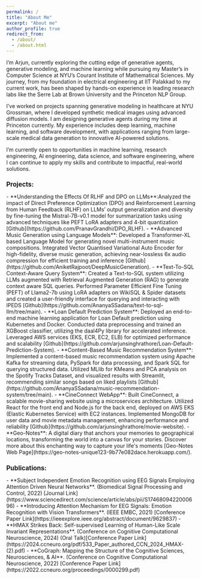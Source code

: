 ```yaml
---
permalink: /
title: "About Me"
excerpt: "About me"
author_profile: true
redirect_from: 
  - /about/
  - /about.html
---
```


I’m Arjun, currently exploring the cutting edge of generative agents, generative modeling, and machine learning while pursuing my Master’s in Computer Science at NYU’s Courant Institute of Mathematical Sciences. My journey, from my foundation in electrical engineering at IIT Palakkad to my current work, has been shaped by hands-on experience in leading research labs like the Serre Lab at Brown University and the Princeton NLP Group.

I’ve worked on projects spanning generative modeling in healthcare at NYU Grossman, where I developed synthetic medical images using advanced diffusion models. I am designing generative agents during my time at Princeton currently. My experience includes deep learning, machine learning, and software development, with applications ranging from large-scale medical data generation to innovative AI-powered solutions.

I’m currently open to opportunities in machine learning, research engineering, AI engineering, data science, and software engineering, where I can continue to apply my skills and contribute to impactful, real-world solutions.

<h2 style="font-size: larger;"><strong>Projects:</strong></h2>
- **Understanding the Effects Of RLHF and DPO on LLMs**:Analyzed the impact of Direct Preference Optimization (DPO) and Reinforcement Learning from Human Feedback (RLHF) on LLMs’ output generalization and diversity by fine-tuning the Mistral-7B-v0.1 model for summarization tasks using advanced techniques like PEFT LoRA adapters and 4-bit quantization [Github](https://github.com/PranavGrandhi/DPO_RLHF).
- **Advanced Music Generation using Language Models**: Developed a Transformer-XL based Language Model for generating novel multi-instrument music compositions. Integrated Vector Quantised Variational Auto Encoder for high-fidelity, diverse music generation, achieving near-lossless 6x audio compression for efficient training and inference [Github](https://github.com/AniketRajpoot/DeepMusicGeneration).
- **Text-To-SQL Context-Aware Query System**: Created a Text-to-SQL system utilizing LLMs augmented with Retrieval Augmented Generation (RAG) to generate context aware SQL queries. Performed Parameter Efficient Fine Tuning (PEFT) of Llama2-7b using LoRA adapters on WikiSQL & Spider datasets and created a user-friendly interface for querying and interacting with IPEDS [Github](https://github.com/AnanyaSSadana/text-to-sql-llm/tree/main).
- **Loan Default Prediction System**: Deployed an end-to-end machine learning application for Loan Default prediction using Kubernetes and Docker. Conducted data preprocessing and trained an XGBoost classifier, utilizing the daal4Py library for accelerated inference. Leveraged AWS services (EKS, ECR, EC2, ELB) for optimized performance and scalability [Github](https://github.com/arjunsinghrathore/Loan-Default-Prediction-System).
- **Content-Based Music Recommendation System**: Implemented a content-based music recommendation system using Apache Kafka for streaming data, PySpark for data processing, and Spark SQL for querying structured data. Utilized MLlib for KMeans and PCA analysis on the Spotify Tracks Dataset, and visualized results with Streamlit, recommending similar songs based on liked playlists [Github](https://github.com/AnanyaSSadana/music-recommendation-system/tree/main).
- **CineConnect WebApp**: Built CineConnect, a scalable movie-sharing website using a microservices architecture. Utilized React for the front end and Node.js for the back end, deployed on AWS EKS (Elastic Kubernetes Service) with EC2 instances. Implemented MongoDB for user data and movie metadata management, enhancing performance and reliability [Github](https://github.com/arjunsinghrathore/movie-website).
- **Geo-Notes**: A digital diary that anchors your memories to geographical locations, transforming the world into a canvas for your stories. Discover more about this enchanting way to capture your life's moments [Geo-Notes Web Page](https://geo-notes-unique123-9b77e082dace.herokuapp.com/).

<h2 style="font-size: larger;"><strong>Publications:</strong></h2>
- **Subject Independent Emotion Recognition using EEG Signals Employing Attention Driven Neural Networks**. (Biomedical Signal Processing and Control, 2022) [Journal Link](https://www.sciencedirect.com/science/article/abs/pii/S1746809422000696)
- **Introducing Attention Mechanism for EEG Signals: Emotion Recognition with Vision Transformers**. (IEEE EMBC, 2021) [Conference Paper Link](https://ieeexplore.ieee.org/abstract/document/9629837)
- **HMAX Strikes Back: Self-supervised Learning of Human-Like Scale Invariant Representations**. (Conference on Cognitive Computational Neuroscience, 2024) (Oral Talk)[Conference Paper Link](https://2024.ccneuro.org/pdf/533_Paper_authored_CCN_2024_HMAX-(2).pdf)
- **CoGraph: Mapping the Structure of the Cognitive Sciences, Neurosciences, & AI**. (Conference on Cognitive Computational Neuroscience, 2022) [Conference Paper Link](https://2022.ccneuro.org/proceedings/0000299.pdf)


